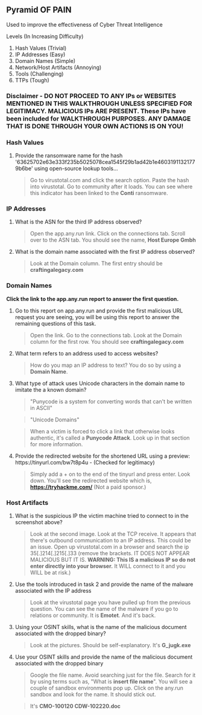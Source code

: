 ## Pyramid OF PAIN

Used to improve the effectiveness of Cyber Threat Intelligence

Levels (In Increasing Difficulty)

<ol>
  <li>Hash Values (Trivial)</li>
  <li>IP Addresses (Easy)</li>
  <li>Domain Names (Simple)</li>
  <li>Network/Host Artifacts (Annoying)</li>
  <li>Tools (Challenging)</li>
  <li>TTPs (Tough)</li>
</ol>


### Disclaimer - DO NOT PROCEED TO ANY IPs or WEBSITES MENTIONED IN THIS WALKTHROUGH UNLESS SPECIFIED FOR LEGITIMACY.  MALICIOUS IPs ARE PRESENT.  These IPs have been included for WALKTHROUGH PURPOSES.  ANY DAMAGE THAT IS DONE THROUGH YOUR OWN ACTIONS IS ON YOU!  

### Hash Values

<ol>
  <li>Provide the ransomware name for the hash '63625702e63e333f235b5025078cea1545f29b1ad42b1e46031911321779b6be' using open-source lookup tools...
  </li>
  
  >Go to virustotal.com and click the search option.  Paste the hash into virustotal. Go to community after it loads.  You can see where this indicator has been linked to the __Conti__ ransomware.
</ol>




### IP Addresses

<ol>
  <li>What is the ASN for the third IP address observed?</li>
  
  >Open the app.any.run link.  Click on the connections tab.  Scroll over to the ASN tab.  You should see the name, __Host Europe Gmbh__
  
  <li>What is the domain name associated with the first IP address observed?</li>
  
  >Look at the Domain column.  The first entry should be __craftingalegacy.com__
</ol>



### Domain Names

__Click the link to the app.any.run report to answer the first question.__

<ol>
  <li>Go to this report on app.any.run and provide the first malicious URL request you are seeing, you will be using this report to answer the remaining questions of this task.</li>
  
  >Open the link.  Go to the connections tab.  Look at the Domain column for the first row.  You should see __craftingalegacy.com__ 
  
  <li>What term refers to an address used to access websites?</li>
  
  >How do you map an IP address to text?  You do so by using a __Domain Name__.
  
  <li>What type of attack uses Unicode characters in the domain name to imitate the a known domain?</li>
  
  >"Punycode is a system for converting words that can't be written in ASCII"
  
  >"Unicode Domains"
  
  >When a victim is forced to click a link that otherwise looks authentic, it's called a __Punycode Attack__.  Look up in that section for more information.
  
  <li>Provide the redirected website for the shortened URL using a preview: https://tinyurl.com/bw7t8p4u - (Checked for legitimacy)</li>
  
  >Simply add a + on to the end of the tinyurl and press enter.  Look down.  You'll see the redirected website which is, __https://tryhackme.com/__   (Not a paid sponsor.)
  
</ol>

### Host Artifacts

<ol>

<li>What is the suspicious IP the victim machine tried to connect to in the screenshot above?</li>

>Look at the second image.  Look at the TCP receive.  It appears that there's outbound communication to an IP address.  This could be an issue.  Open up virustotal.com in a browser and search the ip 35[.]214[.]215[.]33 (remove the brackets. IT DOES NOT APPEAR MALICIOUS BUT IT IS.  __WARNING: This IS a malicious IP so do not enter directly into your browser.__  It WILL connect to it and you WILL be at risk.)


<li>Use the tools introduced in task 2 and provide the name of the malware associated with the IP address</li>

>  Look at the virustotal page you have pulled up from the previous question. You can see the name of the malware if you go to relations or community.  It is __Emotet__.  And it's back. 


<li>Using your OSINT skills, what is the name of the malicious document associated with the dropped binary?</li>

>Look at the pictures.  Should be self-explanatory.  It's __G_jugk.exe__

<li>Use your OSINT skills and provide the name of the malicious document associated with the dropped binary</li>

>Google the file name.  Avoid searching just for the file.  Search for it by using terms such as, "What is __insert file name__".  You will see a couple of sandbox environments pop up.  Click on the any.run sandbox and look for the name.  It should stick out.

>It's __CMO-100120 CDW-102220.doc__

</ol>
